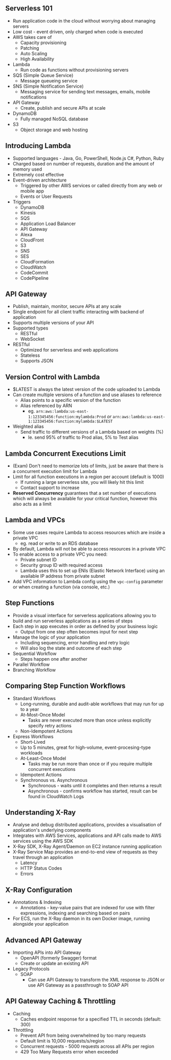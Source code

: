 
## Serverless 101

* Run application code in the cloud without worrying about managing servers
* Low cost - event driven, only charged when code is executed
* AWS takes care of
	* Capacity provisioning
	* Patching
	* Auto Scaling
	* High Availability
* Lambda
	* Run code as functions without provisioning servers
* SQS (Simple Queue Service)
	* Message queueing service
* SNS (Simple Notification Service)
	* Messaging service for sending text messages, emails, mobile notifications
* API Gateway
	* Create, publish and secure APIs at scale
* DynamoDB
	* Fully managed NoSQL database
* S3
	* Object storage and web hosting

## Introducing Lambda

* Supported languages - Java, Go, PowerShell, Node.js C#, Python, Ruby
* Charged based on number of requests, duration and the amount of memory used
* Extremely cost effective
* Event-driven architecture
	* Triggered by other AWS services or called directly from any web or mobile app
	* Events or User Requests
* Triggers
	* DynamoDB
	* Kinesis
	* SQS
	* Application Load Balancer
	* API Gateway
	* Alexa
	* CloudFront
	* S3
	* SNS
	* SES
	* CloudFormation
	* CloudWatch
	* CodeCommit
	* CodePipeline

## API Gateway

* Publish, maintain, monitor, secure APIs at any scale
* Single endpoint for all client traffic interacting with backend of application
* Supports multiple versions of your API
* Supported types
	* RESTful
	* WebSocket
* RESTful
	* Optimized for serverless and web applications
	* Stateless
	* Supports JSON

## Version Control with Lambda

* $LATEST is always the latest version of the code uploaded to Lambda
* Can create multiple versions of a function and use aliases to reference
	* Alias points to a specific version of the function
	* Alias referenced by ARN
		* eg. `arn:aws:lambda:us-east-1:123345456:function:mylambda:Prod` *or* `arn:aws:lambda:us-east-1:123345456:function:mylambda:$LATEST`
* Weighted alias
	* Send traffic to different versions of a Lambda based on weights (%)
		* Ie. send 95% of traffic to Prod alias, 5% to Test alias

## Lambda Concurrent Executions Limit

* (Exam) Don't need to memorize lots of limits, just be aware that there is a concurrent execution limit for Lambda
* Limit for all function executions in a region per account (default is 1000)
	* If running a large serverless site, you will likely hit this limit
	* Contact support to increase
* **Reserved Concurrency** guarantees that a set number of executions which will always be available for your critical function, however this also acts as a limit

## Lambda and VPCs

* Some use cases require Lambda to access resources which are inside a private VPC
	* eg. read or write to an RDS database
* By default, Lambda will not be able to access resources in a private VPC
* To enable access to a private VPC you need:
	* Private subnet ID
	* Security group ID with required access
	* Lambda uses this to set up ENIs (Elastic Network Interface) using an available IP address from private subnet
* Add VPC information to Lambda config using the `vpc-config` parameter or when creating a function (via console, etc.)

## Step Functions

* Provide a visual interface for serverless applications allowing you to build and run serverless applications as a series of steps
* Each step in app executes in order as defined by your business logic
	* Output from one step often becomes input for next step
* Manage the logic of your application
	* Including sequencing, error handling and retry logic
	* Will also log the state and outcome of each step
* Sequential Workflow
	* Steps happen one after another
* Parallel Workflow
* Branching Workflow

## Comparing Step Function Workflows

* Standard Workflows
	* Long-running, durable and audit-able workflows that may run for up to a year
	* At-Most-Once Model
		* Tasks are never executed more than once unless explicitly specify retry actions
	* Non-Idempotent Actions
* Express Workflows
	* Short-Lived
	* Up to 5 minutes, great for high-volume, event-procesing-type workloads
	* At-Least-Once Model
		* Tasks may be run more than once or if you require multiple concurrent executions
	* Idempotent Actions
	* Synchronous vs. Asynchronous
		* Synchronous - waits until it completes and then returns a result
		* Asynchronous - confirms workflow has started, result can be found in CloudWatch Logs

## Understanding X-Ray

* Analyse and debug distributed applications, provides a visualisation of application's underlying components
* Integrates with AWS Services, applications and API calls made to AWS services using the AWS SDK
* X-Ray SDK, X-Ray Agent/Daemon on EC2 instance running application
* X-Ray Service Map provides an end-to-end view of requests as they travel through an application
	* Latency
	* HTTP Status Codes
	* Errors

## X-Ray Configuration

* Annotations & Indexing
	* Annotations - key-value pairs that are indexed for use with filter expressions, indexing and searching based on pairs
* For ECS, run the X-Ray daemon in its own Docker image, running alongside your application

## Advanced API Gateway

* Importing APIs into API Gateway
	* OpenAPI (formerly Swagger) format
	* Create or update an existing API
* Legacy Protocols
	* SOAP
		* Can use API Gateway to transform the XML response to JSON or use API Gateway as a passthrough to SOAP API

## API Gateway Caching & Throttling

* Caching
	* Caches endpoint response for a specified TTL in seconds (default: 300)
* Throttling
	* Prevent API from being overwhelmed by too many requests
	* Default limit is 10,000 requests/s/region
	* Concurrent requests - 5000 requests across all APIs per region
	* 429 Too Many Requests error when exceeded